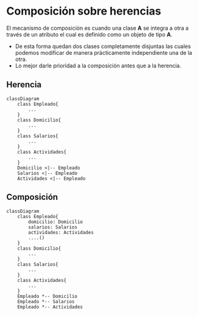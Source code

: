 Composición sobre herencias
============================

El mecanismo de composición es cuando una clase **A** se integra a otra a través de un atributo el cual es definido como un objeto de tipo **A**.
* De esta forma quedan dos clases completamente disjuntas las cuales podemos modificar de manera prácticamente independiente una de la otra.
* Lo mejor darle prioridad a la composición antes que a la herencia.

Herencia
---------
```mermaid
classDiagram
    class Empleado{
        ...
    }
    class Domicilio{
        ...
    }
    class Salarios{
        ...
    }
    class Actividades{
        ...
    }
    Domicilio <|-- Empleado
    Salarios <|-- Empleado
    Actividades <|-- Empleado
```

Composición
---------
```mermaid
classDiagram
    class Empleado{
        domicilio: Domicilio
        salarios: Salarios
        actividades: Actividades
        ....()
    }
    class Domicilio{
        ...
    }
    class Salarios{
        ...
    }
    class Actividades{
        ...
    }
    Empleado *-- Domicilio
    Empleado *-- Salarios
    Empleado *-- Actividades
```
